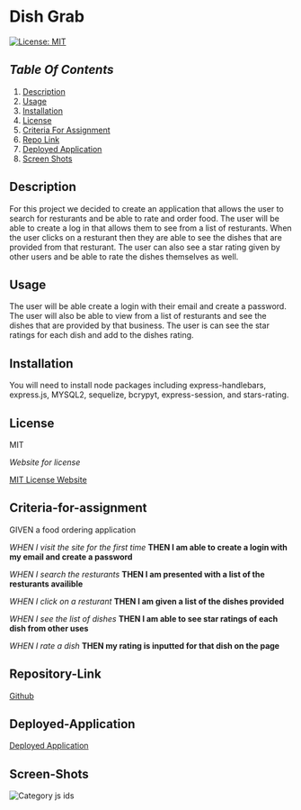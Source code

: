 # Dish Grab

[![License: MIT](https://img.shields.io/badge/License-MIT-yellow.svg)](https://opensource.org/licenses/MIT)

## _Table Of Contents_

1. [Description](#description)
2. [Usage](#usage)
3. [Installation](#installation)
4. [License](#license)
5. [Criteria For Assignment](#criteria-for-assignment)
6. [Repo Link](#repository-link)
7. [Deployed Application](#deployed-application)
8. [Screen Shots](#screen-shots)

## Description

For this project we decided to create an application that allows the user to search for resturants and be able to rate and order food. The user will be able to create a log in that allows them to see from a list of resturants. When the user clicks on a resturant then they are able to see the dishes that are provided from that resturant. The user can also see a star rating given by other users and be able to rate the dishes themselves as well.

## Usage

The user will be able create a login with their email and create a password. The user will also be able to view from a list of resturants and see the dishes that are provided by that business. The user is can see the star ratings for each dish and add to the dishes rating.

## Installation

You will need to install node packages including express-handlebars, express.js, MYSQL2, sequelize, bcrypyt, express-session, and stars-rating.

## License

MIT

_Website for license_

[MIT License Website](https://mit-license.org/)

## Criteria-for-assignment

GIVEN a food ordering application

*WHEN I visit the site for the first time*
**THEN I am able to create a login with my email and create a password**

*WHEN I search the resturants*
**THEN I am presented with a list of the resturants availible**

*WHEN I click on a resturant*
**THEN I am given a list of the dishes provided**

*WHEN I see the list of dishes*
**THEN I am able to see star ratings of each dish from other uses**

*WHEN I rate a dish*
**THEN my rating is inputted for that dish on the page**

## Repository-Link

[Github](https://github.com/PintoDrop/dishgrab)

## Deployed-Application

[Deployed Application]()

## Screen-Shots

![Category js ids]()

